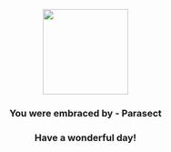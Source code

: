 <p align="center">
    <img src="https://raw.githubusercontent.com/PokeAPI/sprites/master/sprites/pokemon/47.png" width="150" height="150">
</p>
<h3 align="center">You were embraced by - <b>Parasect</b></h3>
<h3 align="center">Have a wonderful day!</h3>

